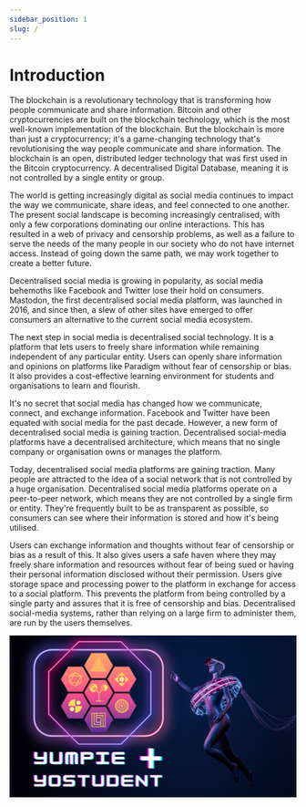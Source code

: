 ```yaml
---
sidebar_position: 1
slug: /
---
```


# Introduction

The blockchain is a revolutionary technology that is transforming how people communicate and share information. Bitcoin and other cryptocurrencies are built on the blockchain technology, which is the most well-known implementation of the blockchain. But the blockchain is more than just a cryptocurrency; it's a game-changing technology that's revolutionising the way people communicate and share information. The blockchain is an open, distributed ledger technology that was first used in the Bitcoin cryptocurrency. A decentralised Digital Database, meaning it is not controlled by a single entity or group.

The world is getting increasingly digital as social media continues to impact the way we communicate, share ideas, and feel connected to one another. The present social landscape is becoming increasingly centralised, with only a few corporations dominating our online interactions. This has resulted in a web of privacy and censorship problems, as well as a failure to serve the needs of the many people in our society who do not have internet access. Instead of going down the same path, we may work together to create a better future.

Decentralised social media is growing in popularity, as social media behemoths like Facebook and Twitter lose their hold on consumers. Mastodon, the first decentralised social media platform, was launched in 2016, and since then, a slew of other sites have emerged to offer consumers an alternative to the current social media ecosystem.

The next step in social media is decentralised social technology. It is a platform that lets users to freely share information while remaining independent of any particular entity. Users can openly share information and opinions on platforms like Paradigm without fear of censorship or bias. It also provides a cost-effective learning environment for students and organisations to learn and flourish.

It's no secret that social media has changed how we communicate, connect, and exchange information. Facebook and Twitter have been equated with social media for the past decade. However, a new form of decentralised social media is gaining traction. Decentralised social-media platforms have a decentralised architecture, which means that no single company or organisation owns or manages the platform.

Today, decentralised social media platforms are gaining traction. Many people are attracted to the idea of a social network that is not controlled by a huge organisation. Decentralised social media platforms operate on a peer-to-peer network, which means they are not controlled by a single firm or entity. They're frequently built to be as transparent as possible, so consumers can see where their information is stored and how it's being utilised.

Users can exchange information and thoughts without fear of censorship or bias as a result of this. It also gives users a safe haven where they may freely share information and resources without fear of being sued or having their personal information disclosed without their permission. Users give storage space and processing power to the platform in exchange for access to a social platform. This prevents the platform from being controlled by a single party and assures that it is free of censorship and bias. Decentralised social-media systems, rather than relying on a large firm to administer them, are run by the users themselves.



![Yumpie NFT](../static/img/yumnyo.png)